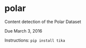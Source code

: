 # polar
Content detection of the Polar Dataset

Due March 3, 2016


Instructions:
`pip install tika`

